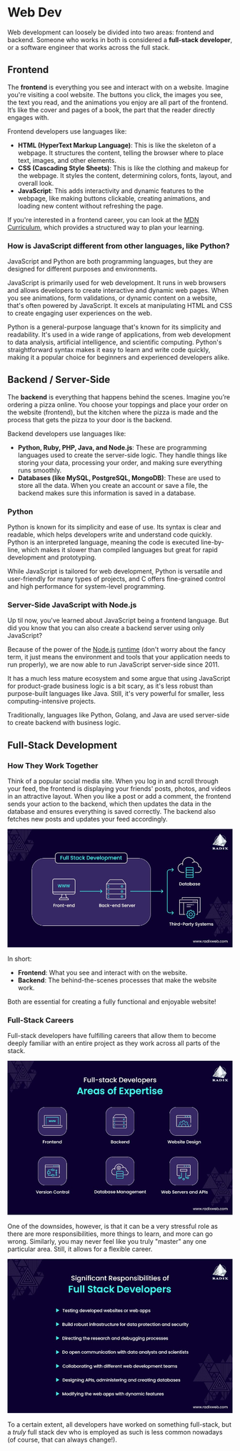 # Web Dev

Web development can loosely be divided into two areas: frontend and backend. Someone who works in both is considered a **full-stack developer**, or a software engineer that works across the full stack.

## Frontend
The **frontend** is everything you see and interact with on a website. Imagine you're visiting a cool website. The buttons you click, the images you see, the text you read, and the animations you enjoy are all part of the frontend. It’s like the cover and pages of a book, the part that the reader directly engages with. 

Frontend developers use languages like:

- **HTML (HyperText Markup Language)**: This is like the skeleton of a webpage. It structures the content, telling the browser where to place text, images, and other elements.
- **CSS (Cascading Style Sheets)**: This is like the clothing and makeup for the webpage. It styles the content, determining colors, fonts, layout, and overall look.
- **JavaScript**: This adds interactivity and dynamic features to the webpage, like making buttons clickable, creating animations, and loading new content without refreshing the page.

If you're interested in a frontend career, you can look at the [MDN Curriculum](https://developer.mozilla.org/en-US/curriculum/), which provides a structured way to plan your learning.


### How is JavaScript different from other languages, like Python?

JavaScript and Python are both programming languages, but they are designed for different purposes and environments.

JavaScript is primarily used for web development. It runs in web browsers and allows developers to create interactive and dynamic web pages. When you see animations, form validations, or dynamic content on a website, that's often powered by JavaScript. It excels at manipulating HTML and CSS to create engaging user experiences on the web.

Python is a general-purpose language that's known for its simplicity and readability. It's used in a wide range of applications, from web development to data analysis, artificial intelligence, and scientific computing. Python's straightforward syntax makes it easy to learn and write code quickly, making it a popular choice for beginners and experienced developers alike.



## Backend / Server-Side

The **backend** is everything that happens behind the scenes. Imagine you’re ordering a pizza online. You choose your toppings and place your order on the website (frontend), but the kitchen where the pizza is made and the process that gets the pizza to your door is the backend.

Backend developers use languages like:

- **Python, Ruby, PHP, Java, and Node.js**: These are programming languages used to create the server-side logic. They handle things like storing your data, processing your order, and making sure everything runs smoothly.
- **Databases (like MySQL, PostgreSQL, MongoDB)**: These are used to store all the data. When you create an account or save a file, the backend makes sure this information is saved in a database.


### Python

Python is known for its simplicity and ease of use. Its syntax is clear and readable, which helps developers write and understand code quickly. Python is an interpreted language, meaning the code is executed line-by-line, which makes it slower than compiled languages but great for rapid development and prototyping.

While JavaScript is tailored for web development, Python is versatile and user-friendly for many types of projects, and C offers fine-grained control and high performance for system-level programming.



### Server-Side JavaScript with Node.js

Up til now, you've learned about JavaScript being a frontend language. But did you know that you can also create a backend server using only JavaScript?

Because of the power of the [Node.js](https://www.youtube.com/watch?v=pU9Q6oiQNd0) [runtime](../../resources/glossary.md#r) (don't worry about the fancy term, it just means the environment and tools that your application needs to run properly), we are now able to run JavaScript server-side since 2011.

It has a much less mature ecosystem and some argue that using JavaScript for product-grade business logic is a bit scary, as it's less robust than purpose-built languages like Java. Still, it's very powerful for smaller, less computing-intensive projects.

Traditionally, languages like Python, Golang, and Java are used server-side to create backend with business logic.


## Full-Stack Development



### How They Work Together
Think of a popular social media site. When you log in and scroll through your feed, the frontend is displaying your friends' posts, photos, and videos in an attractive layout. When you like a post or add a comment, the frontend sends your action to the backend, which then updates the data in the database and ensures everything is saved correctly. The backend also fetches new posts and updates your feed accordingly.

![](./fullstack.jpg)

In short:

- **Frontend**: What you see and interact with on the website.
- **Backend**: The behind-the-scenes processes that make the website work.

Both are essential for creating a fully functional and enjoyable website!

### Full-Stack Careers

Full-stack developers have fulfilling careers that allow them to become deeply familiar with an entire project as they work across all parts of the stack.

![](./full-stack-expertise.jpg)

One of the downsides, however, is that it can be a very stressful role as there are more responsibilities, more things to learn, and more can go wrong. Similarly, you may never feel like you truly "master" any one particular area. Still, it allows for a flexible career.

![](./full-stack-responsibilities.jpg)

To a certain extent, all developers have worked on something full-stack, but a _truly_ full stack dev who is employed as such is less common nowadays (of course, that can always change!).

